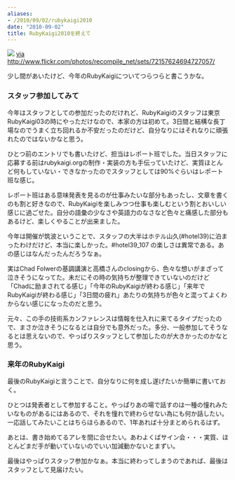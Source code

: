 ```yaml
---
aliases:
- /2010/09/02/rubykaigi2010
date: "2010-09-02"
title: RubyKaigi2010を終えて
---
```

<img src='http://farm5.static.flickr.com/4134/4935820587_2169342225.jpg'/>
<a href='http://www.flickr.com/photos/recompile_net/sets/72157624694727057/'>via http://www.flickr.com/photos/recompile_net/sets/72157624694727057/</a>

少し間があいたけど、今年のRubyKaigiについてつらつらと書こうかな。

<h3>スタッフ参加してみて</h3>
今年はスタッフとしての参加だったのだけれど、RubyKaigiのスタッフは東京RubyKaigi03の時にやっただけなので、本家の方は初めて。3日間と結構な長丁場なのでうまく立ち回れるか不安だったのだけど、自分なりにはそれなりに頑張れたのではないかなと思う。

ひとつ前のエントリでも書いたけど、担当はレポート班でした。当日スタッフに応募する前はrubykaigi.orgの制作・実装の方も手伝っていたけど、実質ほとんど何もしていない・できなかったのでスタッフとしては90%ぐらいはレポート班な感じ。

レポート班はある意味発表を見るのが仕事みたいな部分もあったし、文章を書くのも割と好きなので、RubyKaigiを楽しみつつ仕事も楽しむという割とおいしい感じに過ごせた。自分の語彙の少なさや英語力のなさなど色々と痛感した部分もあるけど、楽しくやることが出来ました。

今年は開催が筑波ということで、スタッフの大半はホテル山久(#hotel39)に泊まったわけだけど、本当に楽しかった。#hotel39_107 の楽しさは異常である。あの感じはなんだったんだろうなぁ。

実はChad Folwerの基調講演と高橋さんのclosingから、色々な想いがまざって泣きそうになってた。未だにその時の気持ちが整理できていないのだけど「Chadに励まされてる感じ」「今年のRubyKaigiが終わる感じ」「来年でRubyKaigiが終わる感じ」「3日間の疲れ」あたりの気持ちが色々と混ってよくわからない感じになったのだと思う。

元々、この手の技術系カンファレンスは情報を仕入れに来てるタイプだったので、まさか泣きそうになるとは自分でも意外だった。多分、一般参加してそうなるとは思えないので、やっぱりスタッフとして参加したのが大きかったのかなと思う。

<h3>来年のRubyKaigi</h3>
最後のRubyKaigiと言うことで、自分なりに何を成し遂げたいか簡単に書いておく。

ひとつは発表者として参加すること。やっぱりあの場で話すのは一種の憧れみたいなものがあるにはあるので、それを憧れで終わらせない為にも何か話したい。一応話してみたいことはちらほらあるので、1年あれば十分まとめられるはず。

あとは、書き始めてるアレを間に合せたい。あわよくばサイン会・・・実質、ほとんどまだ手が動いていないのでいい加減動かないとまずい。

最後はやっぱりスタッフ参加かなぁ。本当に終わってしまうのであれば、最後はスタッフとして見届けたい。